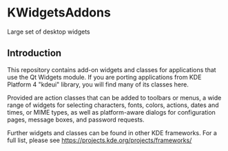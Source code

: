 # KWidgetsAddons

Large set of desktop widgets

## Introduction

This repository contains add-on widgets and classes for applications
that use the Qt Widgets module. If you are porting applications from
KDE Platform 4 "kdeui" library, you will find many of its classes here.

Provided are action classes that can be added to toolbars or menus,
a wide range of widgets for selecting characters, fonts, colors,
actions, dates and times, or MIME types, as well as platform-aware
dialogs for configuration pages, message boxes, and password requests.

Further widgets and classes can be found in other KDE frameworks. For
a full list, please see <https://projects.kde.org/projects/frameworks/>

